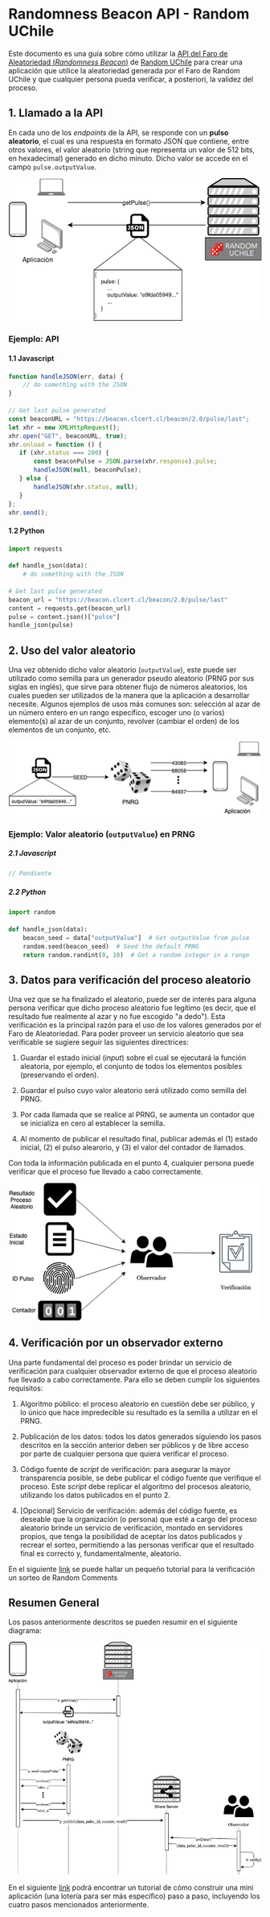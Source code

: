 # Randomness Beacon API - Random UChile

Este documento es una guía sobre cómo utilizar la [API del Faro de Aleatoriedad (*Randomness Beacon*)](https://random.uchile.cl/development) de [Random UChile](https://random.uchile.cl) para crear una aplicación que utilice 
la aleatoriedad generada por el Faro de Random UChile y que cualquier persona pueda verificar, a posteriori, la validez del proceso.

## 1. Llamado a la API

En cada uno de los *endpoints* de la API, se responde con un **pulso aleatorio**, el cual es una respuesta en formato JSON que contiene, entre otros valores, el valor aleatorio (string que representa un valor de 512 bits, en hexadecimal) generado en dicho minuto. Dicho valor se accede en el campo `pulse.outputValue`. 

<p align="center">
    <img alt="API Random Uchile" src="img/api-call.png"/>
</p>

### Ejemplo: API

#### 1.1 Javascript
```javascript
function handleJSON(err, data) {
    // do something with the JSON
}

// Get last pulse generated
const beaconURL = "https://beacon.clcert.cl/beacon/2.0/pulse/last";
let xhr = new XMLHttpRequest();
xhr.open("GET", beaconURL, true);
xhr.onload = function () {
   if (xhr.status === 200) {
       const beaconPulse = JSON.parse(xhr.response).pulse;
       handleJSON(null, beaconPulse);
   } else {
       handleJSON(xhr.status, null);
   }
};
xhr.send();
```

#### 1.2 Python
```python
import requests

def handle_json(data):
    # do something with the JSON

# Get last pulse generated
beacon_url = "https://beacon.clcert.cl/beacon/2.0/pulse/last"
content = requests.get(beacon_url)
pulse = content.json()["pulse"]
handle_json(pulse)
```

## 2. Uso del valor aleatorio

Una vez obtenido dicho valor aleatorio (`outputValue`), este puede ser utilizado como semilla para un generador pseudo aleatorio (PRNG por sus siglas en inglés), que sirve para obtener flujo de números aleatorios, los cuales pueden ser utilizados de la manera que la aplicación a desarrollar necesite. Algunos ejemplos de usos más comunes son: selección al azar de un número entero en un rango específico, escoger uno (o varios) elemento(s) al azar de un conjunto, revolver (cambiar el orden) de los elementos de un conjunto, etc.

<p align="center">
    <img alt="Pseudo Random Number Generator" src="img/prng.png"/>
</p>

### Ejemplo: Valor aleatorio (`outputValue`) en PRNG

##### 2.1 Javascript
```javascript
// Pendiente
```

##### 2.2 Python
```python
import random

def handle_json(data):
    beacon_seed = data["outputValue"]  # Get outputValue from pulse
    random.seed(beacon_seed)  # Seed the default PRNG
    return random.randint(0, 10)  # Get a random integer in a range
```

## 3. Datos para verificación del proceso aleatorio

Una vez que se ha finalizado el aleatorio, puede ser de interés para alguna persona verificar que dicho proceso aleatorio fue legítimo (es decir, que el resultado fue realmente al azar y no fue escogido "a dedo"). Esta verificación es la principal razón para el uso de los valores generados por el Faro de Aleatoriedad. Para poder proveer un servicio aleatorio que sea verificable se sugiere seguir las siguientes directrices:

1. Guardar el estado inicial (*input*) sobre el cual se ejecutará la función aleatoria, por ejemplo, el conjunto de todos los elementos posibles (preservando el orden).

2. Guardar el pulso cuyo valor aleatorio será utilizado como semilla del PRNG.

3. Por cada llamada que se realice al PRNG, se aumenta un contador que se inicializa en cero al establecer la semilla.

4. Al momento de publicar el resultado final, publicar además el (1) estado inicial, (2) el pulso alearorio, y (3) el valor del contador de llamados.

Con toda la información publicada en el punto 4, cualquier persona puede verificar que el proceso fue llevado a cabo correctamente.

<p align="center">
    <img alt="Verificación API Random Uchile" src="img/verification.png"/>
</p>

<!-- TODO: Agregar código ejemplo --> 

## 4. Verificación por un observador externo 

Una parte fundamental del proceso es poder brindar un servicio de verificación para cualquier observador externo de que el proceso aleatorio fue llevado a cabo correctamente. Para ello se deben cumplir los siguientes requisitos:

1. Algoritmo público: el proceso aleatorio en cuestión debe ser público, y lo único que hace impredecible su resultado es la semilla a utilizar en el PRNG.

2. Publicación de los datos: todos los datos generados siguiendo los pasos descritos en la sección anterior deben ser públicos y de libre acceso por parte de cualquier persona que quiera verificar el proceso.

3. Código fuente de *script* de verificación: para asegurar la mayor transparencia posible, se debe publicar el código fuente que verifique el proceso. Este *script* debe replicar el algoritmo del procesos aleatorio, utilizando los datos publicados en el punto 2. 

4. [Opcional] Servicio de verificación: además del código fuente, es deseable que la organización (o persona) que esté a cargo del proceso aleatorio brinde un servicio de verificación, montado en servidores propios, que tenga la posibilidad de aceptar los datos publicados y recrear el sorteo, permitiendo a las personas verificar que el resultado final es correcto y, fundamentalmente, aleatorio.

En el siguiente [link](../verification/tutorial.md) se puede hallar un pequeño tutorial para la verificación 
un sorteo de Random Comments

## Resumen General

Los pasos anteriormente descritos se pueden resumir en el siguiente diagrama:

<p align="center">
    <img alt="Diagrama de Secuencia uso API Random Uchile" src="img/sequence-diagram-api.png"/>
</p>

En el siguiente [link](lotterytutorial.md) podrá encontrar un tutorial de cómo construir una
mini aplicación (una lotería para ser más específico) paso a paso, 
incluyendo los cuatro pasos mencionados anteriormente.